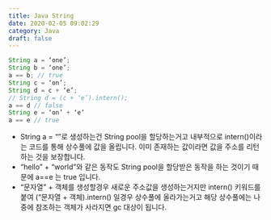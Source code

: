 ```yaml
---
title: Java String
date: 2020-02-05 09:02:29
category: Java
draft: false
---
```


```java
String a = ‘one’;
String b = ‘one’;
a == b; // true
String c = ‘on’;
String d = c + ‘e’;
// String d = (c + ‘e’).intern();
a == d // false
String e = ‘on’ + ‘e’
a == e // true
```

- String a = “”로 생성하는건 String pool을 할당하는거고 내부적으로 intern()이라는 코드를 통해 상수풀에 값을 올립니다. 이미 존재하는 값이라면 값을 주소를 리턴하는 것을 보장합니다.
- “hello” + “world”와 같은 동작도 String pool을 할당받은 동작을 하는 것이기 때문에 a==e 는 true 입니다.
- “문자열” + 객체를 생성할경우 새로운 주소값을 생성하는거지만 intern() 키워드를 붙여 (“문자열 + 객체).intern() 일경우 상수풀에 올라가는거고 해당 상수풀에는 나중에 참조하는 객체가 사라지면 gc 대상이 됩니다.
